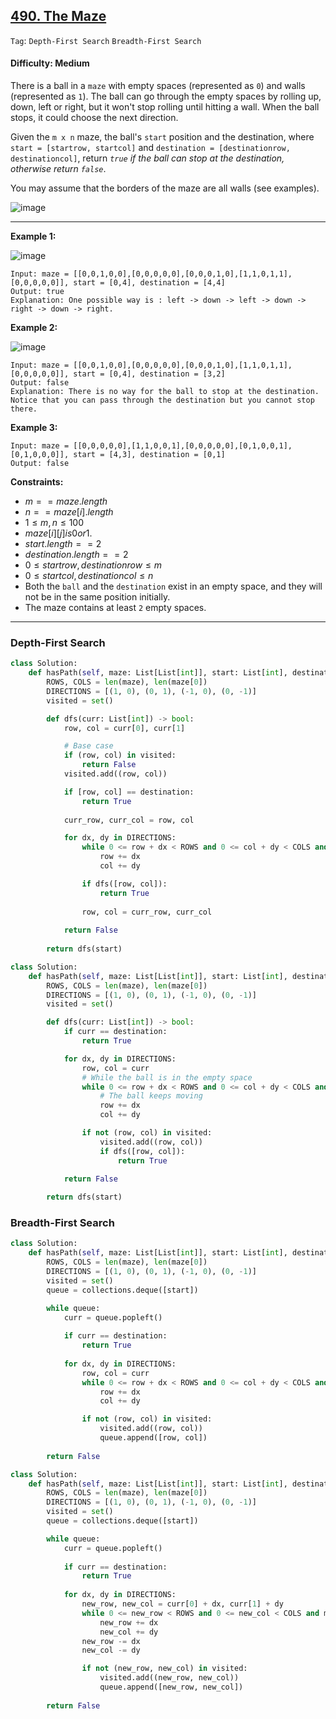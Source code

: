 ## [490. The Maze](https://leetcode.com/problems/the-maze/)

```Tag```: ```Depth-First Search``` ```Breadth-First Search```

#### Difficulty: Medium

There is a ball in a ```maze``` with empty spaces (represented as ```0```) and walls (represented as ```1```). The ball can go through the empty spaces by rolling up, down, left or right, but it won't stop rolling until hitting a wall. When the ball stops, it could choose the next direction.

Given the ```m x n``` maze, the ball's ```start``` position and the destination, where ```start = [startrow, startcol]``` and ```destination = [destinationrow, destinationcol]```, return _```true``` if the ball can stop at the destination, otherwise return ```false```_.

You may assume that the borders of the maze are all walls (see examples).

![image](https://github.com/quananhle/Python/assets/35042430/ed21f4cf-006f-4ff9-9db1-902c1bad57eb)

---

__Example 1:__

![image](https://assets.leetcode.com/uploads/2021/03/31/maze1-1-grid.jpg)
```
Input: maze = [[0,0,1,0,0],[0,0,0,0,0],[0,0,0,1,0],[1,1,0,1,1],[0,0,0,0,0]], start = [0,4], destination = [4,4]
Output: true
Explanation: One possible way is : left -> down -> left -> down -> right -> down -> right.
```

__Example 2:__

![image](https://assets.leetcode.com/uploads/2021/03/31/maze1-2-grid.jpg)
```
Input: maze = [[0,0,1,0,0],[0,0,0,0,0],[0,0,0,1,0],[1,1,0,1,1],[0,0,0,0,0]], start = [0,4], destination = [3,2]
Output: false
Explanation: There is no way for the ball to stop at the destination. Notice that you can pass through the destination but you cannot stop there.
```

__Example 3:__
```
Input: maze = [[0,0,0,0,0],[1,1,0,0,1],[0,0,0,0,0],[0,1,0,0,1],[0,1,0,0,0]], start = [4,3], destination = [0,1]
Output: false
```

__Constraints:__

- $m == maze.length$
- $n == maze[i].length$
- $1 \le m, n \le 100$
- $maze[i][j] is 0 or 1$.
- $start.length == 2$
- $destination.length == 2$
- $0 \le startrow, destinationrow \le m$
- $0 \le startcol, destinationcol \le n$
- Both the ```ball``` and the ```destination``` exist in an empty space, and they will not be in the same position initially.
- The maze contains at least ```2``` empty spaces.

---

### Depth-First Search

```Python
class Solution:
    def hasPath(self, maze: List[List[int]], start: List[int], destination: List[int]) -> bool:
        ROWS, COLS = len(maze), len(maze[0])
        DIRECTIONS = [(1, 0), (0, 1), (-1, 0), (0, -1)]
        visited = set()

        def dfs(curr: List[int]) -> bool:
            row, col = curr[0], curr[1]

            # Base case
            if (row, col) in visited:
                return False
            visited.add((row, col))

            if [row, col] == destination:
                return True
            
            curr_row, curr_col = row, col

            for dx, dy in DIRECTIONS:
                while 0 <= row + dx < ROWS and 0 <= col + dy < COLS and maze[row + dx][col + dy] == 0:
                    row += dx
                    col += dy

                if dfs([row, col]):
                    return True
            
                row, col = curr_row, curr_col
                
            return False
        
        return dfs(start)
```

```Python
class Solution:
    def hasPath(self, maze: List[List[int]], start: List[int], destination: List[int]) -> bool:
        ROWS, COLS = len(maze), len(maze[0])
        DIRECTIONS = [(1, 0), (0, 1), (-1, 0), (0, -1)]
        visited = set()

        def dfs(curr: List[int]) -> bool:
            if curr == destination:
                return True

            for dx, dy in DIRECTIONS:
                row, col = curr
                # While the ball is in the empty space
                while 0 <= row + dx < ROWS and 0 <= col + dy < COLS and maze[row + dx][col + dy] == 0:
                    # The ball keeps moving
                    row += dx
                    col += dy

                if not (row, col) in visited:
                    visited.add((row, col))
                    if dfs([row, col]):
                        return True

            return False
        
        return dfs(start)
```

### Breadth-First Search

```Python
class Solution:
    def hasPath(self, maze: List[List[int]], start: List[int], destination: List[int]) -> bool:
        ROWS, COLS = len(maze), len(maze[0])
        DIRECTIONS = [(1, 0), (0, 1), (-1, 0), (0, -1)]
        visited = set()
        queue = collections.deque([start])

        while queue:
            curr = queue.popleft()
            
            if curr == destination:
                return True
            
            for dx, dy in DIRECTIONS:
                row, col = curr
                while 0 <= row + dx < ROWS and 0 <= col + dy < COLS and maze[row + dx][col + dy] == 0:
                    row += dx
                    col += dy

                if not (row, col) in visited:
                    visited.add((row, col))
                    queue.append([row, col])
                
        return False
```

```Python
class Solution:
    def hasPath(self, maze: List[List[int]], start: List[int], destination: List[int]) -> bool:
        ROWS, COLS = len(maze), len(maze[0])
        DIRECTIONS = [(1, 0), (0, 1), (-1, 0), (0, -1)]
        visited = set()
        queue = collections.deque([start])

        while queue:
            curr = queue.popleft()
            
            if curr == destination:
                return True
            
            for dx, dy in DIRECTIONS:
                new_row, new_col = curr[0] + dx, curr[1] + dy
                while 0 <= new_row < ROWS and 0 <= new_col < COLS and maze[new_row][new_col] == 0:
                    new_row += dx
                    new_col += dy
                new_row -= dx
                new_col -= dy

                if not (new_row, new_col) in visited:
                    visited.add((new_row, new_col))
                    queue.append([new_row, new_col])
                
        return False
```
